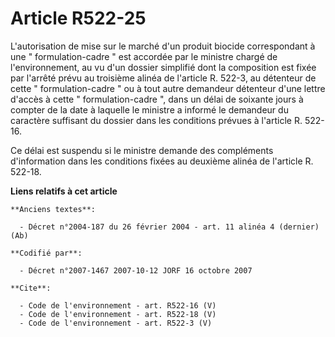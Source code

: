 # Article R522-25

L'autorisation de mise sur le marché d'un produit biocide correspondant à une " formulation-cadre " est accordée par le
ministre chargé de l'environnement, au vu d'un dossier simplifié dont la composition est fixée par l'arrêté prévu au
troisième alinéa de l'article R. 522-3, au détenteur de cette " formulation-cadre " ou à tout autre demandeur détenteur d'une
lettre d'accès à cette " formulation-cadre ", dans un délai de soixante jours à compter de la date à laquelle le ministre a
informé le demandeur du caractère suffisant du dossier dans les conditions prévues à l'article R. 522-16. 

Ce délai est suspendu si le ministre demande des compléments d'information dans les conditions fixées au deuxième alinéa de
l'article R. 522-18.

**Liens relatifs à cet article**

	**Anciens textes**:

	  - Décret n°2004-187 du 26 février 2004 - art. 11 alinéa 4 (dernier) (Ab)

	**Codifié par**:

	  - Décret n°2007-1467 2007-10-12 JORF 16 octobre 2007

	**Cite**:

	  - Code de l'environnement - art. R522-16 (V)
	  - Code de l'environnement - art. R522-18 (V)
	  - Code de l'environnement - art. R522-3 (V)
